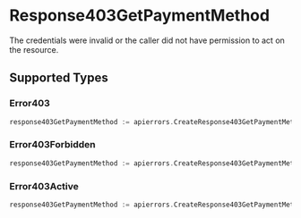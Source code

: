 # Response403GetPaymentMethod

The credentials were invalid or the caller did not have permission to act on the resource.


## Supported Types

### Error403

```go
response403GetPaymentMethod := apierrors.CreateResponse403GetPaymentMethodError403(components.Error403{/* values here */})
```

### Error403Forbidden

```go
response403GetPaymentMethod := apierrors.CreateResponse403GetPaymentMethodError403Forbidden(components.Error403Forbidden{/* values here */})
```

### Error403Active

```go
response403GetPaymentMethod := apierrors.CreateResponse403GetPaymentMethodError403Active(components.Error403Active{/* values here */})
```

